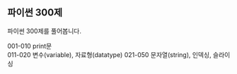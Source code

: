 ## 파이썬 300제
파이썬 300제를 풀어봅니다.  

001-010 print문  
011-020 변수(variable), 자료형(datatype) 
021-050 문자열(string), 인덱싱, 슬라이싱

